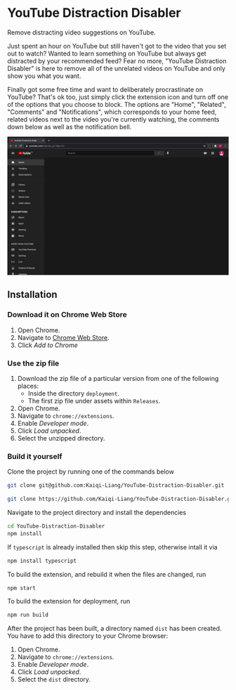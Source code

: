 # YouTube Distraction Disabler
Remove distracting video suggestions on YouTube.

Just spent an hour on YouTube but still haven't got to the video that you set out to watch? Wanted to learn something on YouTube but always get distracted by your recommended feed? Fear no more, "YouTube Distraction Disabler" is here to remove all of the unrelated videos on YouTube and only show you what you want.

Finally got some free time and want to deliberately procrastinate on YouTube? That's ok too, just simply click the extension icon and turn off one of the options that you choose to block. The options are "Home", "Related", "Comments" and "Notifications", which corresponds to your home feed, related videos next to the video you're currently watching, the comments down below as well as the notification bell.

![Demo](deployment/Demo.jpg)

## Installation
### Download it on Chrome Web Store
1. Open Chrome.
2. Navigate to [Chrome Web Store](https://chrome.google.com/webstore/detail/youtube-distraction-disab/klhmhijgenkomhcobnbdnjkkefbghfab?hl=en-GB).
3. Click *Add to Chrome*

### Use the zip file
1. Download the zip file of a particular version from one of the following places:
    * Inside the directory `deployment`.
    * The first zip file under assets within `Releases`.
2. Open Chrome.
3. Navigate to `chrome://extensions`.
4. Enable *Developer mode*.
5. Click *Load unpacked*.
6. Select the unzipped directory.

### Build it yourself
Clone the project by running one of the commands below
```sh
git clone git@github.com:Kaiqi-Liang/YouTube-Distraction-Disabler.git
```
```sh
git clone https://github.com/Kaiqi-Liang/YouTube-Distraction-Disabler.git
```

Navigate to the project directory and install the dependencies

```sh
cd YouTube-Distraction-Disabler
npm install
```

If `typescript` is already installed then skip this step, otherwise intall it via

```sh
npm install typescript
```

To build the extension, and rebuild it when the files are changed, run

```sh
npm start
```

To build the extension for deployment, run

```sh
npm run build
```

After the project has been built, a directory named `dist` has been created. You have to add this directory to your Chrome browser:

1. Open Chrome.
2. Navigate to `chrome://extensions`.
3. Enable *Developer mode*.
4. Click *Load unpacked*.
5. Select the `dist` directory.
